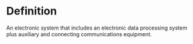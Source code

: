 # Definition

An electronic system that includes an electronic data processing system
plus auxiliary and connecting communications equipment.
